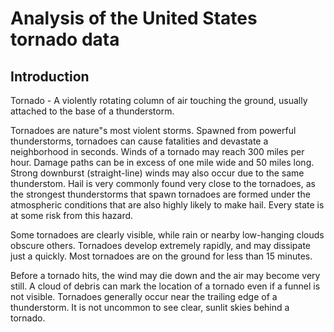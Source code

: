 # Analysis of the United States tornado data

## Introduction
Tornado - A violently rotating column of air touching the ground, usually attached to the base of a thunderstorm.

Tornadoes are nature"s most violent storms. Spawned from powerful thunderstorms, tornadoes can cause fatalities and devastate a neighborhood in seconds. Winds of a tornado may reach 300 miles per hour. Damage paths can be in excess of one mile wide and 50 miles long. Strong downburst (straight-line) winds may also occur due to the same thunderstom. Hail is very commonly found very close to the tornadoes, as the strongest thunderstorms that spawn tornadoes are formed under the atmospheric conditions that are also highly likely to make hail. Every state is at some risk from this hazard.

Some tornadoes are clearly visible, while rain or nearby low-hanging clouds obscure others. Tornadoes develop extremely rapidly, and may dissipate just a quickly. Most tornadoes are on the ground for less than 15 minutes.

Before a tornado hits, the wind may die down and the air may become very still. A cloud of debris can mark the location of a tornado even if a funnel is not visible. Tornadoes generally occur near the trailing edge of a thunderstorm. It is not uncommon to see clear, sunlit skies behind a tornado. 
